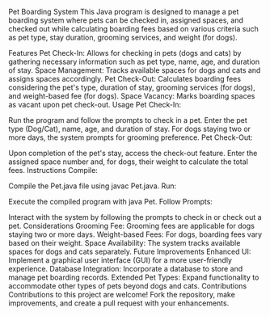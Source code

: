 Pet Boarding System
This Java program is designed to manage a pet boarding system where pets can be checked in, assigned spaces, and checked out while calculating boarding fees based on various criteria such as pet type, stay duration, grooming services, and weight (for dogs).

Features
Pet Check-In: Allows for checking in pets (dogs and cats) by gathering necessary information such as pet type, name, age, and duration of stay.
Space Management: Tracks available spaces for dogs and cats and assigns spaces accordingly.
Pet Check-Out: Calculates boarding fees considering the pet's type, duration of stay, grooming services (for dogs), and weight-based fee (for dogs).
Space Vacancy: Marks boarding spaces as vacant upon pet check-out.
Usage
Pet Check-In:

Run the program and follow the prompts to check in a pet. Enter the pet type (Dog/Cat), name, age, and duration of stay.
For dogs staying two or more days, the system prompts for grooming preference.
Pet Check-Out:

Upon completion of the pet's stay, access the check-out feature.
Enter the assigned space number and, for dogs, their weight to calculate the total fees.
Instructions
Compile:

Compile the Pet.java file using javac Pet.java.
Run:

Execute the compiled program with java Pet.
Follow Prompts:

Interact with the system by following the prompts to check in or check out a pet.
Considerations
Grooming Fee: Grooming fees are applicable for dogs staying two or more days.
Weight-based Fees: For dogs, boarding fees vary based on their weight.
Space Availability: The system tracks available spaces for dogs and cats separately.
Future Improvements
Enhanced UI: Implement a graphical user interface (GUI) for a more user-friendly experience.
Database Integration: Incorporate a database to store and manage pet boarding records.
Extended Pet Types: Expand functionality to accommodate other types of pets beyond dogs and cats.
Contributions
Contributions to this project are welcome! Fork the repository, make improvements, and create a pull request with your enhancements.
